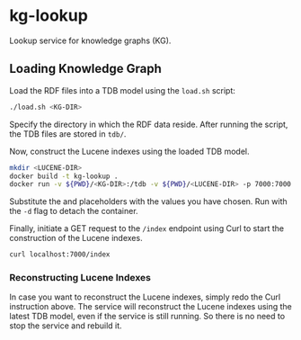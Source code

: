 # kg-lookup
Lookup service for knowledge graphs (KG).

## Loading Knowledge Graph
Load the RDF files into a TDB model using the `load.sh` script:

```bash
./load.sh <KG-DIR>
```

Specify the directory in which the RDF data reside.
After running the script, the TDB files are stored in `tdb/`.

Now, construct the Lucene indexes using the loaded TDB model.

```bash
mkdir <LUCENE-DIR>
docker build -t kg-lookup .
docker run -v ${PWD}/<KG-DIR>:/tdb -v ${PWD}/<LUCENE-DIR> -p 7000:7000 --name kg-lookup-service kg-lookup
```

Substitute the <KG-DIR> and <LUCENE-DIR> placeholders with the values you have chosen.
Run with the `-d` flag to detach the container.

Finally, initiate a GET request to the `/index` endpoint using Curl to start the construction of the Lucene indexes.

```bash
curl localhost:7000/index
```

### Reconstructing Lucene Indexes
In case you want to reconstruct the Lucene indexes, simply redo the Curl instruction above.
The service will reconstruct the Lucene indexes using the latest TDB model, even if the service is still running.
So there is no need to stop the service and rebuild it.